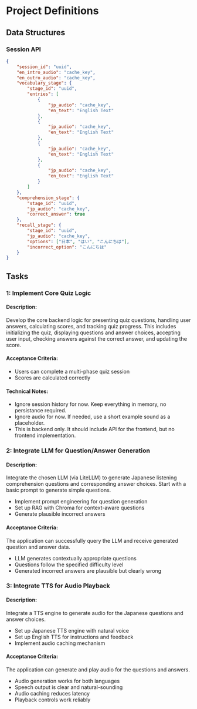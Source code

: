 # Project Definitions
## Data Structures
### Session API
```json
{
    "session_id": "uuid",
    "en_intro_audio": "cache_key",
    "en_outro_audio": "cache_key",
    "vocabulary_stage": {
        "stage_id": "uuid",
        "entries": [
            {
                "jp_audio": "cache_key",
                "en_text": "English Text"
            },
            {
                "jp_audio": "cache_key",
                "en_text": "English Text"
            },
            {
                "jp_audio": "cache_key",
                "en_text": "English Text"
            },
            {
                "jp_audio": "cache_key",
                "en_text": "English Text"
            }
        ]
    },
    "comprehension_stage": {
        "stage_id": "uuid",
        "jp_audio": "cache_key",
        "correct_answer": true
    },
    "recall_stage": {
        "stage_id": "uuid",
        "jp_audio": "cache_key",
        "options": ["日本", "はい", "こんにちは"],
        "incorrect_option": "こんにちは"
    }
}
```

## Tasks
### 1: Implement Core Quiz Logic
#### Description:
Develop the core backend logic for presenting quiz questions, handling user answers, calculating scores, and tracking quiz progress. This includes initializing the quiz, displaying questions and answer choices, accepting user input, checking answers against the correct answer, and updating the score.
#### Acceptance Criteria:
- Users can complete a multi-phase quiz session
- Scores are calculated correctly
#### Technical Notes:
- Ignore session history for now. Keep everything in memory, no persistance required.
- Ignore audio for now. If needed, use a short example sound as a placeholder.
- This is backend only. It should include API for the frontend, but no frontend implementation.

### 2: Integrate LLM for Question/Answer Generation
#### Description:
Integrate the chosen LLM (via LiteLLM) to generate Japanese listening comprehension questions and corresponding answer choices. Start with a basic prompt to generate simple questions.
- Implement prompt engineering for question generation
- Set up RAG with Chroma for context-aware questions
- Generate plausible incorrect answers
#### Acceptance Criteria:
The application can successfully query the LLM and receive generated question and answer data.
- LLM generates contextually appropriate questions
- Questions follow the specified difficulty level
- Generated incorrect answers are plausible but clearly wrong

### 3: Integrate TTS for Audio Playback
#### Description:
Integrate a TTS engine to generate audio for the Japanese questions and answer choices.
- Set up Japanese TTS engine with natural voice
- Set up English TTS for instructions and feedback
- Implement audio caching mechanism
#### Acceptance Criteria:
The application can generate and play audio for the questions and answers.
- Audio generation works for both languages
- Speech output is clear and natural-sounding
- Audio caching reduces latency
- Playback controls work reliably